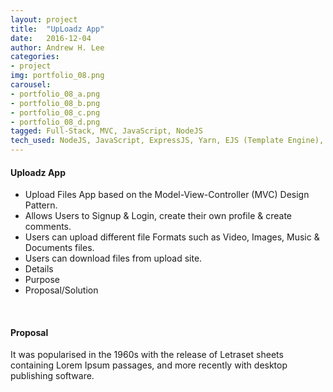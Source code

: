 ```yaml
---
layout: project
title:  "UpLoadz App"
date:   2016-12-04
author: Andrew H. Lee
categories:
- project
img: portfolio_08.png
carousel:
- portfolio_08_a.png
- portfolio_08_b.png
- portfolio_08_c.png
- portfolio_08_d.png
tagged: Full-Stack, MVC, JavaScript, NodeJS
tech_used: NodeJS, JavaScript, ExpressJS, Yarn, EJS (Template Engine), SASS, Bootstrap, MongoDB
---
```


#### Uploadz App
* Upload Files App based on the Model-View-Controller (MVC) Design Pattern.
* Allows Users to Signup & Login, create their own profile & create comments.
* Users can upload different file Formats such as Video, Images, Music & Documents files.
* Users can download files from upload site.
* Details
* Purpose
* Proposal/Solution

<br >

#### Proposal
It was popularised in the 1960s with the release of Letraset sheets containing Lorem Ipsum passages, and more recently with desktop publishing software.

<br >

<div class="row">
  <div class="centered">
    <a href="https://github.com/andrew-h-lee/upLoadz">
      <span class="hb hb-sm spin hb-github-inv"><i class="fa fa-github"></i></span></a>
    <a href="https://behance.net/">
      <span class="hb hb-sm spin hb-behance-inv"><i class="fa fa-behance"></i></span></a>
  </div>
</div>
